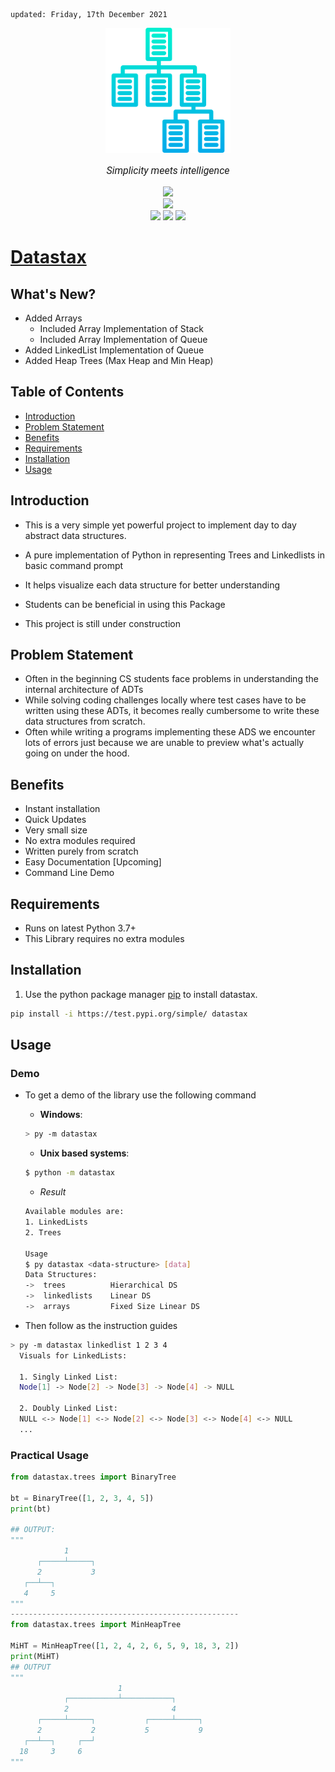     updated: Friday, 17th December 2021

<div align=center>
    <a href="https://github.com/warmachine028/datastax"><img width=200 src="assets/icon.png" alt="datastax"></a>
    <p style="font-family: roboto, calibri; font-size:12pt; font-style:italic"> Simplicity meets intelligence</p>
    <a href="https://github.com/warmachine028/datastax/releases/"> <img src="https://img.shields.io/github/v/release/warmachine028/datastax?color=brightgreen"></a>
    <br>
    <a href="https://github.com/warmachine028/datastax/releases/tag/0.0.1"> <img src="https://img.shields.io/github/v/release/warmachine028/datastax?color=lightgreen&include_prereleases&label=pre%20release"> </a>
    <br>
    <img src="https://img.shields.io/github/stars/warmachine028/datastax">
    <a href= "https://github.com/warmachine028/datastax/blob/main/LICENSE"><img src="https://img.shields.io/github/license/warmachine028/datastax?color=orange"></a>
    <a href="https://github.com/warmachine028/datastax/network/members"><img src="https://img.shields.io/github/forks/warmachine028/datastax?color=cyan"></a>
</div>

# [Datastax](https://github.com/warmachine028/datastax)

## What's New?

- Added Arrays
    - Included Array Implementation of Stack
    - Included Array Implementation of Queue
- Added LinkedList Implementation of Queue
- Added Heap Trees (Max Heap and Min Heap)

## Table of Contents

- [Introduction](#introduction)
- [Problem Statement](#problem-statement)
- [Benefits](#benefits)
- [Requirements](#requirements)
- [Installation](#installation)
- [Usage](#usage)

## Introduction

- This is a very simple yet powerful project to implement day to day abstract data structures.
- A pure implementation of Python in representing Trees and Linkedlists in basic command prompt

- It helps visualize each data structure for better understanding
- Students can be beneficial in using this Package
- This project is still under construction

## Problem Statement

- Often in the beginning CS students face problems in understanding the internal architecture of ADTs
- While solving coding challenges locally where test cases have to be written using these ADTs, it becomes really
  cumbersome to write these data structures from scratch.
- Often while writing a programs implementing these ADS we encounter lots of errors just because we are unable to
  preview what's actually going on under the hood.

## Benefits

- Instant installation
- Quick Updates
- Very small size
- No extra modules required
- Written purely from scratch
- Easy Documentation [Upcoming]
- Command Line Demo

## Requirements

- Runs on latest Python 3.7+
- This Library requires no extra modules

## Installation

1. Use the python package manager [pip](https://pip.pypa.io/en/stable/) to install datastax.

```bash
pip install -i https://test.pypi.org/simple/ datastax
```

## Usage

### Demo

- To get a demo of the library use the following command
    - **Windows**:

  ```bash
  > py -m datastax 
  ```
    - **Unix based systems**:

  ```bash
  $ python -m datastax
  ```
    - _Result_
  ```bash
  Available modules are:
  1. LinkedLists
  2. Trees
  
  Usage
  $ py datastax <data-structure> [data]
  Data Structures:
  ->  trees          Hierarchical DS
  ->  linkedlists    Linear DS
  ->  arrays         Fixed Size Linear DS

  ```
- Then follow as the instruction guides

```bash
> py -m datastax linkedlist 1 2 3 4
  Visuals for LinkedLists:

  1. Singly Linked List:
  Node[1] -> Node[2] -> Node[3] -> Node[4] -> NULL

  2. Doubly Linked List:
  NULL <-> Node[1] <-> Node[2] <-> Node[3] <-> Node[4] <-> NULL
  ...
```

### Practical Usage

```py
from datastax.trees import BinaryTree

bt = BinaryTree([1, 2, 3, 4, 5])
print(bt)

## OUTPUT:
"""
            1           
      ┌─────┴─────┐     
      2           3     
   ┌──┴──┐              
   4     5              
"""
---------------------------------------------------
from datastax.trees import MinHeapTree

MiHT = MinHeapTree([1, 2, 4, 2, 6, 5, 9, 18, 3, 2])
print(MiHT)
## OUTPUT
"""
                        1                       
            ┌───────────┴───────────┐           
            2                       4           
      ┌─────┴─────┐           ┌─────┴─────┐     
      2           2           5           9     
   ┌──┴──┐     ┌──┘                             
  18     3     6                                
"""
```
